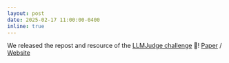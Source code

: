 ```yaml
---
layout: post
date: 2025-02-17 11:00:00-0400
inline: true
---
```


We released the repost and resource of the <a href="#">LLMJudge challenge</a> 🌙! <a href="https://arxiv.org/abs/2502.13908">Paper</a> / <a href="https://llm4eval.github.io/LLMJudge-benchmark/">Website</a>